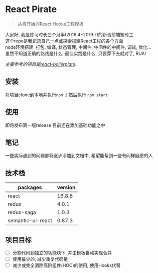 # React Pirate

> 从零开始的React Hooks工程模板

大家好, 我是练习时长三个月半(2019.4~2019.7)的新晋前端搬砖工  
这个repo是我记录自己一点点探索搭建React工程的各个方面  
node环境搭建, 打包, 编译, 状态管理, 中间件, 中间件的中间件, 调试, 优化...  
虽然不知道正确的路线是什么, 最佳实践是什么, 只要莽下去就对了, RUA!  

_主要参考的项目是[react-boilerplate][react-boilerplate]._  

## 安装  

将项目clone到本地并执行`npm i` 然后执行 `npm start`

## 使用

即将发布第一版release
目前还在添加基础功能之中

## 笔记  

一些实际遇到的问题都将逐步添加到文档中, 希望能帮到一些有同样疑惑的人  

## 技术栈

|packages| version|  
------------ | -------------
|react| 16.8.6 |  
|redux| 4.0.1 |  
|redux-saga| 1.0.3|  
|semantic-ui-react| 0.87.3|  

## 项目目标

- [ ] 分割代码到独立的功能块下, 并由模板自动实现合并  
- [ ] 使用最少的, 减少重复代码量
- [ ] 减少或完全消除高阶组件(HOC)的使用, 使用Hooks代替

[react-boilerplate]: https://github.com/react-boilerplate/react-boilerplate

